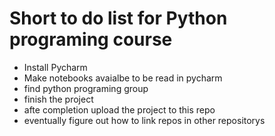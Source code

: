 # Short to do list for Python programing course
- Install Pycharm
- Make notebooks avaialbe to be read in pycharm
- find python programing group
- finish the project
- afte completion upload the project to this repo
- eventually figure out how to link repos in other repositorys

